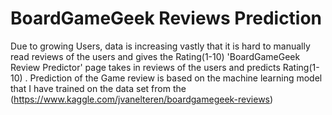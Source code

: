 # BoardGameGeek Reviews Prediction
Due to growing Users, data is increasing vastly that it is hard to manually read reviews of the users and gives the Rating(1-10)
'BoardGameGeek Review Predictor' page takes in reviews of the users and predicts Rating(1-10) .
Prediction of the Game review is based on the machine learning model that I have trained on the data set from the (https://www.kaggle.com/jvanelteren/boardgamegeek-reviews)
